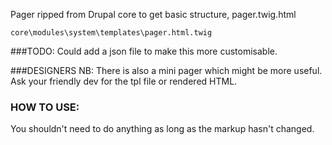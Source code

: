 Pager ripped from Drupal core to get basic structure, pager.twig.html

`core\modules\system\templates\pager.html.twig`

###TODO:
Could add a json file to make this more customisable.

###DESIGNERS NB:
There is also a mini pager which might be more useful. Ask your friendly dev for the tpl file or rendered HTML.

### HOW TO USE:
You shouldn't need to do anything as long as the markup hasn't changed.
